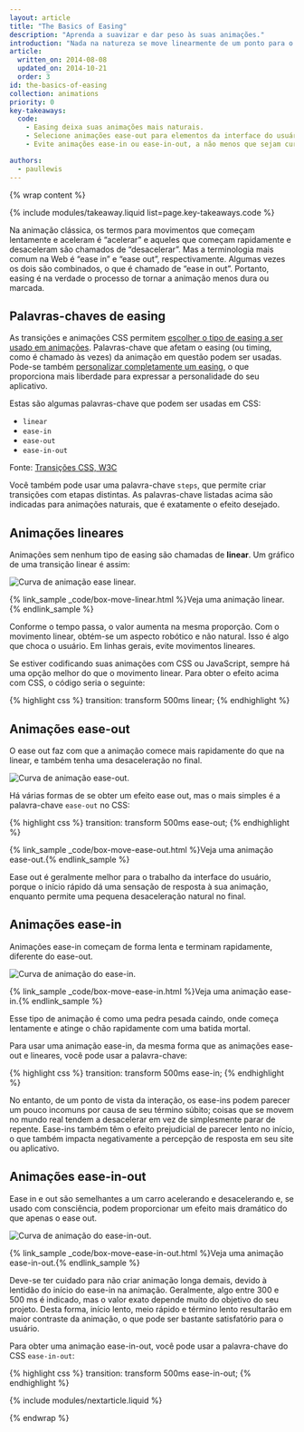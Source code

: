 ```yaml
---
layout: article
title: "The Basics of Easing"
description: "Aprenda a suavizar e dar peso às suas animações."
introduction: "Nada na natureza se move linearmente de um ponto para o outro. Na realidade, as coisas tendem a acelerar ou desacelerar conforme se movem. Nossos cérebros esperam esse tipo de movimento, portanto, ao criar uma animação, isso essa informação a seu favor. O movimento natural fará com que o usuário se sinta mais confortável com seus aplicativos, que por sua vez levará a uma melhor experiência geral."
article:
  written_on: 2014-08-08
  updated_on: 2014-10-21
  order: 3
id: the-basics-of-easing
collection: animations
priority: 0
key-takeaways:
  code:
    - Easing deixa suas animações mais naturais.
    - Selecione animações ease-out para elementos da interface do usuário.
    - Evite animações ease-in ou ease-in-out, a não menos que sejam curtas; elas tendem a parecer lentas para os usuários finais.

authors:
  - paullewis
---
```

{% wrap content %}

{% include modules/takeaway.liquid list=page.key-takeaways.code %}

Na animação clássica, os termos para movimentos que começam lentamente e aceleram é “acelerar” e aqueles que começam rapidamente e desaceleram são chamados de “desacelerar”. Mas a terminologia mais comum na Web é “ease in” e “ease out”, respectivamente. Algumas vezes os dois são combinados, o que é chamado de “ease in out”. Portanto, easing é na verdade o processo de tornar a animação menos dura ou marcada.

## Palavras-chaves de easing

As transições e animações CSS permitem [escolher o tipo de easing a ser usado em animações]({{site.fundamentals}}/look-and-feel/animations/choosing-the-right-easing.html). Palavras-chave que afetam o easing (ou timing, como é chamado às vezes) da animação em questão podem ser usadas. Pode-se também [personalizar completamente um easing]({{site.fundamentals}}/look-and-feel/animations/custom-easing.html), o que proporciona mais liberdade para expressar a personalidade do seu aplicativo.

Estas são algumas palavras-chave que podem ser usadas em CSS:

* `linear`
* `ease-in`
* `ease-out`
* `ease-in-out`

Fonte: [Transições CSS, W3C](http://www.w3.org/TR/css3-transitions/#transition-timing-function-property)

Você também pode usar uma palavra-chave `steps`, que permite criar transições com etapas distintas. As palavras-chave listadas acima são indicadas para animações naturais, que é exatamente o efeito desejado.

## Animações lineares

Animações sem nenhum tipo de easing são chamadas de **linear**. Um gráfico de uma transição linear é assim:

<img src="imgs/linear.png" style="max-width: 300px" alt="Curva de animação ease linear." />

{% link_sample _code/box-move-linear.html %}Veja uma animação linear.{% endlink_sample %}

Conforme o tempo passa, o valor aumenta na mesma proporção. Com o movimento linear, obtém-se um aspecto robótico e não natural. Isso é algo que choca o usuário. Em linhas gerais, evite movimentos lineares.

Se estiver codificando suas animações com CSS ou JavaScript, sempre há uma opção melhor do que o movimento linear. Para obter o efeito acima com CSS, o código seria o seguinte:

{% highlight css %}
transition: transform 500ms linear;
{% endhighlight %}


## Animações ease-out

O ease out faz com que a animação comece mais rapidamente do que na linear, e também tenha uma desaceleração no final.

<img src="imgs/ease-out.png" style="max-width: 300px" alt="Curva de animação ease-out." />

Há várias formas de se obter um efeito ease out, mas o mais simples é a palavra-chave `ease-out` no CSS:

{% highlight css %}
transition: transform 500ms ease-out;
{% endhighlight %}

{% link_sample _code/box-move-ease-out.html %}Veja uma animação ease-out.{% endlink_sample %}

Ease out é geralmente melhor para o trabalho da interface do usuário, porque o início rápido dá uma sensação de resposta à sua animação, enquanto permite uma pequena desaceleração natural no final.

## Animações ease-in

Animações ease-in começam de forma lenta e terminam rapidamente, diferente do ease-out.

<img src="imgs/ease-in.png" style="max-width: 300px" alt="Curva de animação do ease-in." />

{% link_sample _code/box-move-ease-in.html %}Veja uma animação ease-in.{% endlink_sample %}

Esse tipo de animação é como uma pedra pesada caindo, onde começa lentamente e atinge o chão rapidamente com uma batida mortal.

Para usar uma animação ease-in, da mesma forma que as animações ease-out e lineares, você pode usar a palavra-chave:

{% highlight css %}
transition: transform 500ms ease-in;
{% endhighlight %}

No entanto, de um ponto de vista da interação, os ease-ins podem parecer um pouco incomuns por causa de seu término súbito; coisas que se movem no mundo real tendem a desacelerar em vez de simplesmente parar de repente. Ease-ins também têm o efeito prejudicial de parecer lento no início, o que também impacta negativamente a percepção de resposta em seu site ou aplicativo.

## Animações ease-in-out

Ease in e out são semelhantes a um carro acelerando e desacelerando e, se usado com consciência, podem proporcionar um efeito mais dramático do que apenas o ease out.

<img src="imgs/ease-in-out.png" style="max-width: 300px" alt="Curva de animação do ease-in-out." />

{% link_sample _code/box-move-ease-in-out.html %}Veja uma animação ease-in-out.{% endlink_sample %}

Deve-se ter cuidado para não criar animação longa demais, devido à lentidão do início do ease-in na animação. Geralmente, algo entre 300 e 500 ms é indicado, mas o valor exato depende muito do objetivo do seu projeto. Desta forma, início lento, meio rápido e término lento resultarão em maior contraste da animação, o que pode ser bastante satisfatório para o usuário.

Para obter uma animação ease-in-out, você pode usar a palavra-chave do CSS `ease-in-out`:

{% highlight css %}
transition: transform 500ms ease-in-out;
{% endhighlight %}

{% include modules/nextarticle.liquid %}

{% endwrap %}
